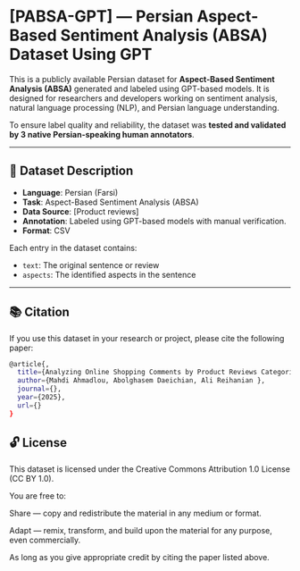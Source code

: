 # [PABSA-GPT] — Persian Aspect-Based Sentiment Analysis (ABSA) Dataset Using GPT

This is a publicly available Persian dataset for **Aspect-Based Sentiment Analysis (ABSA)** generated and labeled using GPT-based models. It is designed for researchers and developers working on sentiment analysis, natural language processing (NLP), and Persian language understanding.

To ensure label quality and reliability, the dataset was **tested and validated by 3 native Persian-speaking human annotators**.

---

## 📝 Dataset Description

- **Language**: Persian (Farsi)
- **Task**: Aspect-Based Sentiment Analysis (ABSA)
- **Data Source**: [Product reviews]
- **Annotation**: Labeled using GPT-based models with manual verification.
- **Format**:  CSV 

Each entry in the dataset contains:
- `text`: The original sentence or review
- `aspects`: The identified aspects in the sentence

---

## 📚 Citation

If you use this dataset in your research or project, please cite the following paper:
```bash
@article{,
  title={Analyzing Online Shopping Comments by Product Reviews Categorization and Aspect Extraction Using Large Language Models},
  author={Mahdi Ahmadlou, Abolghasem Daeichian, Ali Reihanian },
  journal={},
  year={2025},
  url={}
}
```
## 🔓 License
This dataset is licensed under the Creative Commons Attribution 1.0 License (CC BY 1.0).

You are free to:

Share — copy and redistribute the material in any medium or format.

Adapt — remix, transform, and build upon the material for any purpose, even commercially.

As long as you give appropriate credit by citing the paper listed above.
